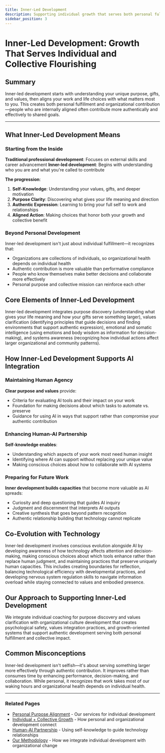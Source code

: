 ```yaml
---
title: Inner-Led Development
description: Supporting individual growth that serves both personal fulfillment and collective impact
sidebar_position: 3
---
```


# Inner-Led Development: Growth That Serves Individual and Collective Flourishing

## Summary

Inner-led development starts with understanding your unique purpose, gifts, and values, then aligns your work and life choices with what matters most to you. This creates both personal fulfillment and organizational contribution—people who are internally aligned often contribute more authentically and effectively to shared goals.

---

## What Inner-Led Development Means

### Starting from the Inside

**Traditional professional development**: Focuses on external skills and career advancement
**Inner-led development**: Begins with understanding who you are and what you're called to contribute

**The progression**:
1. **Self-Knowledge**: Understanding your values, gifts, and deeper motivation  
2. **Purpose Clarity**: Discovering what gives your life meaning and direction
3. **Authentic Expression**: Learning to bring your full self to work and relationships
4. **Aligned Action**: Making choices that honor both your growth and collective benefit

### Beyond Personal Development

Inner-led development isn't just about individual fulfillment—it recognizes that:
- Organizations are collections of individuals, so organizational health depends on individual health
- Authentic contribution is more valuable than performative compliance
- People who know themselves make better decisions and collaborate more effectively
- Personal purpose and collective mission can reinforce each other

## Core Elements of Inner-Led Development

Inner-led development integrates purpose discovery (understanding what gives your life meaning and how your gifts serve something larger), values clarification (identifying principles that guide decisions and finding environments that support authentic expression), emotional and somatic intelligence (using emotions and body wisdom as information for decision-making), and systems awareness (recognizing how individual actions affect larger organizational and community patterns).

## How Inner-Led Development Supports AI Integration

### Maintaining Human Agency

**Clear purpose and values** provide:
- Criteria for evaluating AI tools and their impact on your work
- Foundation for making decisions about which tasks to automate vs. preserve
- Guidance for using AI in ways that support rather than compromise your authentic contribution

### Enhancing Human-AI Partnership

**Self-knowledge enables**:
- Understanding which aspects of your work most need human insight
- Identifying where AI can support without replacing your unique value
- Making conscious choices about how to collaborate with AI systems

### Preparing for Future Work

**Inner development builds capacities** that become more valuable as AI spreads:
- Curiosity and deep questioning that guides AI inquiry
- Judgment and discernment that interprets AI outputs
- Creative synthesis that goes beyond pattern recognition
- Authentic relationship building that technology cannot replicate

## Co-Evolution with Technology

Inner-led development involves conscious evolution alongside AI by developing awareness of how technology affects attention and decision-making, making conscious choices about which tools enhance rather than replace human judgment, and maintaining practices that preserve uniquely human capacities. This includes creating boundaries for reflection, balancing technological efficiency with developmental practices, and developing nervous system regulation skills to navigate information overload while staying connected to values and embodied presence.

## Our Approach to Supporting Inner-Led Development

We integrate individual coaching for purpose discovery and values clarification with organizational culture development that creates psychological safety, values integration practices, and growth-oriented systems that support authentic development serving both personal fulfillment and collective impact.

## Common Misconceptions

Inner-led development isn't selfish—it's about serving something larger more effectively through authentic contribution. It improves rather than consumes time by enhancing performance, decision-making, and collaboration. While personal, it recognizes that work takes most of our waking hours and organizational health depends on individual health.

---

### Related Pages
- [Personal Purpose Alignment](/docs/services/personal-purpose-alignment) - Our services for individual development
- [Individual + Collective Growth](/docs/transformation/individual-collective-growth) - How personal and organizational development connect
- [Human-AI Partnership](/docs/approach/human-ai-partnership) - Using self-knowledge to guide technology relationships
- [Our Methodology](/docs/methodology/our-methodology) - How we integrate individual development with organizational change

<!-- 
## Content Removed in Streamlining:

1. **Detailed organizational benefits section** - Removed extensive claims about employee engagement, decision-making quality, cultural health, and mission alignment outcomes
2. **AI-Assisted Development Tools section** - Removed sophisticated AI-powered development tool descriptions that may be overconfident
3. **Extended "What This Means for Your Organization" section** - Removed detailed implementation promises and competitive advantage claims
4. **Detailed somatic awareness descriptions** - Simplified to essential body-based practices
5. **Extended systems awareness practical applications** - Reduced to core understanding concepts
6. **Comprehensive misconceptions section** - Condensed to essential clarifications
7. **Detailed measurement and tracking explanations** - Removed claims about measurable outcomes
8. **Extended emotional intelligence development descriptions** - Simplified to core emotional skills
9. **Comprehensive organizational culture development frameworks** - Reduced to essential support approaches
10. **Detailed future work preparation claims** - Simplified to basic capacity building

The removed content was primarily detailed outcome promises, sophisticated AI development tools, and extensive organizational transformation claims that would be more appropriate after establishing a proven inner-led development approach.
-->